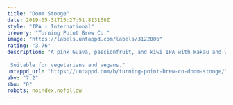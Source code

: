 ```yaml
---
title: "Doom Stooge"
date: 2019-05-31T15:27:51.813168Z
style: "IPA - International"
brewery: "Turning Point Brew Co."
image: "https://labels.untappd.com/labels/3122006"
rating: "3.76"
description: "A pink Guava, passionfruit, and kiwi IPA with Rakau and Wai-iti hops. Not just a nod to the summer but a full on headbang.  Suitable for vegetarians and vegans."
untappd_url: "https://untappd.com/b/turning-point-brew-co-doom-stooge/3122006"
abv: "7.2"
ibu: "0"
robots: noindex,nofollow
---
```


